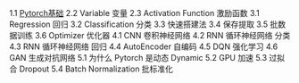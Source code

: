 1.1 [Pytorch基础](https://jacklv999.github.io/mytest/读书笔记/ML&DL/ML&DL-Pytorch教程Mvan/Pytorch基础.html)
2.2 Variable 变量
2.3 Activation Function 激励函数
3.1 Regression 回归
3.2 Classification 分类
3.3 快速搭建法
3.4 保存提取
3.5 批数据训练
3.6 Optimizer 优化器
4.1 CNN 卷积神经网络
4.2 RNN 循环神经网络 分类
4.3 RNN 循环神经网络 回归
4.4 AutoEncoder 自编码
4.5 DQN 强化学习
4.6 GAN 生成对抗网络
5.1 为什么 Pytorch 是动态 Dynamic
5.2 GPU 加速
5.3 过拟合 Dropout
5.4 Batch Normalization 批标准化
